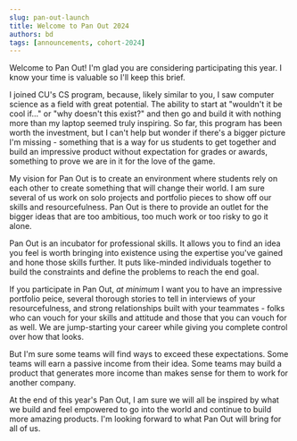 ```yaml
---
slug: pan-out-launch
title: Welcome to Pan Out 2024
authors: bd
tags: [announcements, cohort-2024]
---
```


Welcome to Pan Out! I'm glad you are considering participating this year. I know your time is valuable so I'll keep this brief. 

<!-- Truncate -->
I joined CU's CS program, because, likely similar to you, I saw computer science as a field with great potential. The ability to start at "wouldn't it be cool if..." or "why doesn't this exist?" and then go and build it with nothing more than my laptop seemed truly inspiring. So far, this program has been worth the investment, but I can't help but wonder if there's a bigger picture I'm missing - something that is a way for us students to get together and build an impressive product without expectation for grades or awards, something to prove we are in it for the love of the game.

My vision for Pan Out is to create an environment where students rely on each other to create something that will change their world. I am sure several of us work on solo projects and portfolio pieces to show off our skills and resourcefulness. Pan Out is there to provide an outlet for the bigger ideas that are too ambitious, too much work or too risky to go it alone.

Pan Out is an incubator for professional skills. It allows you to find an idea you feel is worth bringing into existence using the expertise you've gained and hone those skills further. It puts like-minded individuals together to build the constraints and define the problems to reach the end goal.

If you participate in Pan Out, _at minimum_ I want you to have an impressive portfolio peice, several thorough stories to tell in interviews of your resourcefulness, and strong relationships built with your teammates - folks who can vouch for your skills and attitude and those that you can vouch for as well. We are jump-starting your career while giving you complete control over how that looks.

But I'm sure some teams will find ways to exceed these expectations. Some teams will earn a passive income from their idea. Some teams may build a product that generates more income than makes sense for them to work for another company. 

At the end of this year's Pan Out, I am sure we will all be inspired by what we build and feel empowered to go into the world and continue to build more amazing products. I'm looking forward to what Pan Out will bring for all of us.